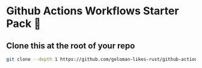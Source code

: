 # Github Actions Workflows Starter Pack 🚀


## Clone this at the root of your repo

```sh
git clone --depth 1 https://github.com/geloman-likes-rust/github-actions ./.github
```
